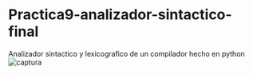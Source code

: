 # Practica9-analizador-sintactico-final
Analizador sintactico y lexicografico de un compilador hecho en python
<img src = "https://ibb.co/LrmjVc9" alt = "captura" border = "0">

